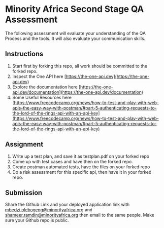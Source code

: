 # Minority Africa Second Stage QA Assessment
The following assessment will evaluate your understanding of the QA Process and the tools. It will also
evaluate your communication skills.

## Instructions 
1. Start first by forking this repo, all work should be committed to the forked repo.
2. Inspect the One API here [https://the-one-api.dev](https://the-one-api.dev)
3. Explore the documentation here [https://the-one-api.dev/documentation](https://the-one-api.dev/documentation)
4. Some Useful Resources here [https://www.freecodecamp.org/news/how-to-test-and-play-with-web-apis-the-easy-way-with-postman/#part-5-authenticating-requests-to-the-lord-of-the-rings-api-with-an-api-key](https://www.freecodecamp.org/news/how-to-test-and-play-with-web-apis-the-easy-way-with-postman/#part-5-authenticating-requests-to-the-lord-of-the-rings-api-with-an-api-key)


## Assignment 
1. Write up a test plan, and save it as testplan.pdf on your forked repo
2. Come up with test cases and have then on the forked repo.
2. Create postman automated tests, have the files on your forked repo
3. Do a risk assessment for this specific api, then have it in your forked repo.

## Submission
Share the Github Link and your deployed application link with mbedzi.olebogeng@minorityafrica.org and shameer.ramdin@minorityafrica.org then email to the same people. Make sure your Github repo is public.
